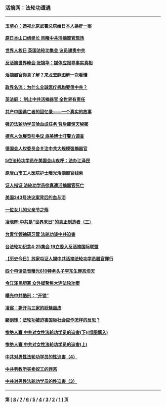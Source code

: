 ### 活摘网：法轮功遭遇
---
#### [玉清心：透视北京武警总院给日本人换肝一案](../../pages/nf5881/n13771978.md?01190430) 
#### [原日本山口组组长 目睹中共活摘器官现场](../../pages/nf5881/n13767360.md?01190430) 
#### [世界人权日 英国法轮功集会 议员谴责中共](../../pages/nf5881/n13431763.md?01190430) 
#### [反活摘世界峰会 张锦华：媒体应报导事实真相](../../pages/nf5881/n13278502.md?01190430) 
#### [活摘器官你真了解？来龙去脉图解一次看懂](../../pages/nf5881/n13013820.md?01190430) 
#### [政界名流：为什么全球医疗机构要信中共？](../../pages/nf5881/n11945479.md?01190430) 
#### [英法庭： 制止中共活摘器官 全世界有责任](../../pages/nf5881/n11330691.md?01190430) 
#### [共产中国逃亡者的回忆录——一个真实的故事](../../pages/nf5881/n10918649.md?01190430) 
#### [强迫法轮功学员验血成任务 背后藏惊天秘密](../../pages/nf5881/n4252384.md?01190430) 
#### [捷克人体展览引争议 旅美博士吁警方调查](../../pages/nf5881/n9429187.md?01190430) 
#### [德国会人权委员会关注中共大规模强摘器官](../../pages/nf5881/n8418950.md?01190430) 
#### [5位法轮功学员在美国会山疾呼：法办江泽民](../../pages/nf5881/n8101519.md?01190430) 
#### [原唐山市工人医院护士曝光活摘器官线索](../../pages/nf5881/n8076384.md?01190430) 
#### [证人指证 法轮功学员徐真遭活摘器官死亡](../../pages/nf5881/n8042467.md?01190430) 
#### [美国343号决议案背后的血与泪](../../pages/nf5881/n8020684.md?01190430) 
#### [一位女儿的父亲节之殇](../../pages/nf5881/n8014122.md?01190430) 
#### [凌晓辉:中共是“世界末日”的真正制造者（三）](../../pages/nf5881/n4210333.md?01190430) 
#### [台青年领袖研习营 法轮功谈中共迫害](../../pages/nf5881/n4141857.md?01190430) 
#### [台法轮功纪念4‧25集会 19立委入反活摘国际联盟](../../pages/nf5881/n4141821.md?01190430) 
#### [【历史今日】苏家屯证人揭中共活摘法轮功学员器官罪行](../../pages/nf5881/n4135912.md?01190430) 
#### [四个电话录音曝光610特务头子李东生罪恶滔天](../../pages/nf5881/n4040060.md?01190430) 
#### [令江泽民胆寒 众外媒聚焦大连法轮功案](../../pages/nf5881/n3932671.md?01190430) 
#### [曝光中共酷刑：“开锁”](../../pages/nf5881/n3889373.md?01190430) 
#### [凌宸：撕开马三家的妖魅画皮](../../pages/nf5881/n3849369.md?01190430) 
#### [郦剑锋：法轮功被迫害国际社会应作怎样的反思？](../../pages/nf5881/n3824560.md?01190430) 
#### [惨绝人寰 中共对女性法轮功学员的迫害(下)(组图慎入)](../../pages/nf5881/n3816285.md?01190430) 
#### [惨绝人寰 中共对女性法轮功学员的迫害(上)](../../pages/nf5881/n3815374.md?01190430) 
#### [中共对男性法轮功学员的性迫害（4）](../../pages/nf5881/n3769144.md?01190430) 
#### [中共劳教所买卖奴工的罪恶](../../pages/nf5881/n3769378.md?01190430) 
#### [中共对男性法轮功学员的性迫害（3）](../../pages/nf5881/n3768231.md?01190430) 

---
#### 第 [ [8](./8.md?01190430) / [7](./7.md?01190430) / [6](./6.md?01190430) / [5](./5.md?01190430) / [4](./4.md?01190430) / [3](./3.md?01190430) / [2](./2.md?01190430) / [1](./1.md?01190430) ] 页
